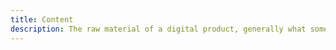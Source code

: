 ```yaml
---
title: Content
description: The raw material of a digital product, generally what someone is there to find.
---
```

